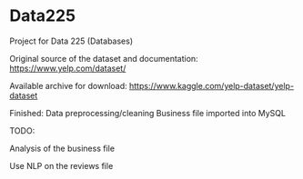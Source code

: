 # Data225

Project for Data 225 (Databases)

Original source of the dataset and documentation:
https://www.yelp.com/dataset/

Available archive for download:
https://www.kaggle.com/yelp-dataset/yelp-dataset

Finished:
Data preprocessing/cleaning
Business file imported into MySQL 

TODO:

Analysis of the business file

Use NLP on the reviews file
